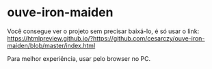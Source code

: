 # ouve-iron-maiden


Você consegue ver o projeto sem precisar baixá-lo, é só usar o link: https://htmlpreview.github.io/?https://github.com/cesarczy/ouve-iron-maiden/blob/master/index.html
<p> Para melhor experiência, usar pelo browser no PC.
